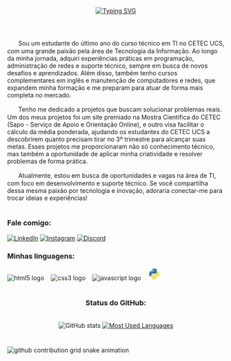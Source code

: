 <div align="center">
  <a href="https://git.io/typing-svg">
    <img src="https://readme-typing-svg.demolab.com?font=Fira+Code&weight=100&size=28&pause=1000&color=FFFF00&center=true&vCenter=true&random=false&width=524&lines=%E2%8A%B9+Seja+bem+vindo+ao+meu+perfil!+%E2%8A%B9" alt="Typing SVG">
  </a>
</div>

<img align="center" alt="" src="./src/header-gif.gif">

#

<p align="center"> 
  
ㅤㅤSou um estudante do último ano do curso técnico em TI no CETEC UCS, com uma grande paixão pela área de Tecnologia da Informação. Ao longo da minha jornada, adquiri experiências práticas em programação, administração de redes e suporte técnico, sempre em busca de novos desafios e aprendizados. Além disso, também tenho cursos complementares em inglês e manutenção de computadores e redes, que expandem minha formação e me preparam para atuar de forma mais completa no mercado.

ㅤㅤTenho me dedicado a projetos que buscam solucionar problemas reais. Um dos meus projetos foi um site premiado na Mostra Científica do CETEC (Sapo - Serviço de Apoio e Orientação Online), e outro visa facilitar o cálculo da média ponderada, ajudando os estudantes do CETEC UCS a descobrirem quanto precisam tirar no 3º trimestre para alcançar suas metas. Esses projetos me proporcionaram não só conhecimento técnico, mas também a oportunidade de aplicar minha criatividade e resolver problemas de forma prática.

ㅤㅤAtualmente, estou em busca de oportunidades e vagas na área de TI, com foco em desenvolvimento e suporte técnico. Se você compartilha dessa mesma paixão por tecnologia e inovação, adoraria conectar-me para trocar ideias e experiências!
</p>

#

<img align="right" alt="" height="190px" src="./src/study.gif">

<h3 align="left">Fale comigo: </h3>

[![LinkedIn](https://img.shields.io/badge/-LinkedIn-000?style=for-the-badge)](https://www.linkedin.com/in/cauã-melo-portela/)
[![Instagram](https://img.shields.io/badge/-Instagram-000?style=for-the-badge)](https://www.instagram.com/melo_bahh/)
[![Discord](https://img.shields.io/badge/-Discord-000?style=for-the-badge)](https://discord.gg/YecVAkYHcT)

<h3 align="left">Minhas linguagens: </h3>

<div align="left">
  <img src="https://cdn.jsdelivr.net/gh/devicons/devicon/icons/html5/html5-original.svg" height="25" alt="html5 logo"  />
  <img width="8" />
  <img src="https://cdn.jsdelivr.net/gh/devicons/devicon/icons/css3/css3-original.svg" height="25" alt="css3 logo"  />
  <img width="8" />
  <img src="https://cdn.jsdelivr.net/gh/devicons/devicon/icons/javascript/javascript-plain.svg" height="25" alt="javascript logo"  />
  <img width="8" />
  <img src="https://raw.githubusercontent.com/devicons/devicon/master/icons/python/python-original.svg" height="30" alt="python logo"  />
  <img width="8" />
</div>

#

<div style="text-align: center;" align="center">
  <h3> Status do GitHub: </h3>
  <br>
  <img src="https://github-readme-stats-git-masterrstaa-rickstaa.vercel.app/api?username=MeloNautas&hide_title=true&show_icons=true&include_all_commits=false&count_private=true&line_height=25&hide=issues&bg_color=000&title_color=FFFF00&text_color=FFF&border_radius=3&border_color=FFFF00c&icon_color=FFFF00&theme=jolly" alt="GitHub stats">

  <a href="https://github.com/mari4souza/github-readme-stats">
    <img src="https://github-readme-stats-git-masterrstaa-rickstaa.vercel.app/api/top-langs/?username=MeloNauta&line_height=10&card_width=290&layout=compact&hide_title=false&count_private=true&langs_count=4&show_icons=true&title_color=FFFF00&bg_color=000&text_color=8B8B8B&border_radius=3&border_color=FFF&count_private=true" alt="Most Used Languages">
  </a>
  
</div>

#

<picture align="center">
  <source media="(prefers-color-scheme: dark)" srcset="https://raw.githubusercontent.com/MeloNauta/MeloDotCom/output/github-contribution-grid-snake-dark.svg">
  <source media="(prefers-color-scheme: light)" srcset="https://raw.githubusercontent.com/MeloNauta/MeloDotCom/output/github-contribution-grid-snake-dark.svg">
  <img align="center" alt="github contribution grid snake animation" src="https://raw.githubusercontent.com/MeloNauta/MeloDotCom/output/github-contribution-grid-snake.svg">
</picture>
